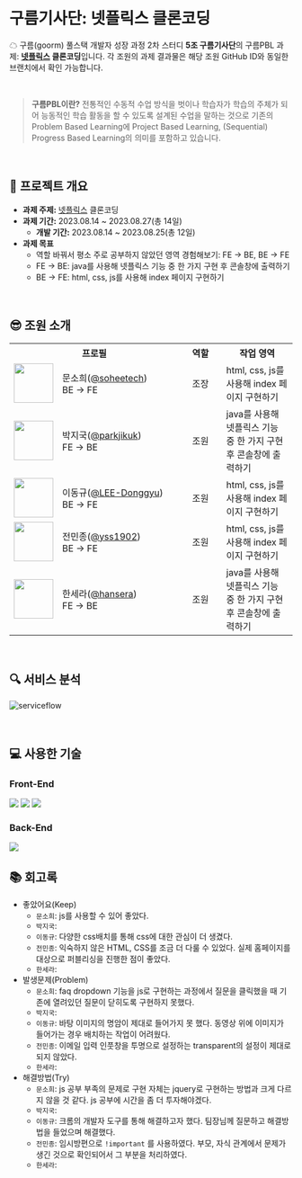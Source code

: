 # 구름기사단: 넷플릭스 클론코딩
☁ 구름(goorm) 풀스택 개발자 성장 과정 2차 스터디 **5조 구름기사단**의 구름PBL 과제: **[넷플릭스](https://www.netflix.com/kr/) 클론코딩**입니다. 각 조원의 과제 결과물은 해당 조원 GitHub ID와 동일한 브랜치에서 확인 가능합니다.

<br>

> **구름PBL이란?** 전통적인 수동적 수업 방식을 벗이나 학습자가 학습의 주체가 되어 능동적인 학습 활동을 할 수 있도록 설계된 수업을 말하는 것으로 기존의 Problem Based Learning에 Project Based Learning, (Sequential) Progress Based Learning의 의미를 포함하고 있습니다.

<br>

## 📌 프로젝트 개요

- **과제 주제:** [넷플릭스](https://www.netflix.com/kr/) 클론코딩
- **과제 기간:** 2023.08.14 ~ 2023.08.27(총 14일)
  + **개발 기간:** 2023.08.14 ~ 2023.08.25(총 12일)
- **과제 목표** 
  + 역할 바꿔서 평소 주로 공부하지 않았던 영역 경험해보기: FE → BE, BE → FE 
  + FE → BE: java를 사용해 넷플릭스 기능 중 한 가지 구현 후 콘솔창에 출력하기
  + BE → FE: html, css, js를 사용해 index 페이지 구현하기

<br>

## 😎 조원 소개

<table>
  <tr>
    <th colspan="2" align="center">프로필</th>
    <th align="center">역할</th>
    <th align="center">작업 영역</th>
  </tr>
  <tr>
    <td align="center"><img src="https://avatars.githubusercontent.com/u/121299334?v=4" width="70"></td>
    <td width="200">문소희(<a href="https://github.com/soheetech" target="_blank">@soheetech</a>)<br>BE → FE</td>
    <td width="60" align="center">조장</td>
    <td>html, css, js를 사용해 index 페이지 구현하기</td>
  </tr>
  <tr>
    <td align="center"><img src="https://avatars.githubusercontent.com/u/58635833?v=4" width="70"></td>
    <td>박지국(<a href="https://github.com/parkjikuk" target="_blank">@parkjikuk</a>)<br>FE → BE</td>
    <td align="center">조원</td>
    <td>java를 사용해 넷플릭스 기능 중 한 가지 구현 후 콘솔창에 출력하기</td>
  </tr>
  <tr>
    <td align="center"><img src="https://avatars.githubusercontent.com/u/62269067?v=4" width="70"></td>
    <td>이동규(<a href="https://github.com/LEE-Donggyu" target="_blank">@LEE-Donggyu</a>)<br>BE → FE</td>
    <td align="center">조원</td>
    <td>html, css, js를 사용해 index 페이지 구현하기</td>
  </tr>
  <tr>
    <td align="center"><img src="https://avatars.githubusercontent.com/u/50459192?v=4" width="70"></td>
    <td>전민종(<a href="https://github.com/yss1902" target="_blank">@yss1902</a>)<br>BE → FE</td>
    <td align="center">조원</td>
    <td>html, css, js를 사용해 index 페이지 구현하기</td>
  </tr>
  <tr>
    <td align="center"><img src="https://avatars.githubusercontent.com/u/54804220?v=4" width="70"></td>
    <td>한세라(<a href="https://github.com/hansera" target="_blank">@hansera</a>)<br>FE → BE</td>
    <td align="center">조원</td>
    <td>java를 사용해 넷플릭스 기능 중 한 가지 구현 후 콘솔창에 출력하기</td>
  </tr>
</table>

<br>

## 🔍 서비스 분석
![serviceflow](https://github.com/goorm-fullstack/knightsNetflix/assets/121299334/3b07750f-5afe-4ebb-a4f7-7bdc5686cf12)

<br>

## 💻 사용한 기술

### Front-End
<img src="https://img.shields.io/badge/html5-E34F26?style=for-the-badge&logo=html5&logoColor=white"> <img src="https://img.shields.io/badge/css-1572B6?style=for-the-badge&logo=css3&logoColor=white"> <img src="https://img.shields.io/badge/javascript-F7DF1E?style=for-the-badge&logo=javascript&logoColor=black">

### Back-End
<img src="https://img.shields.io/badge/java-007396?style=for-the-badge&logo=java&logoColor=white">

<br>

## 📚 회고록

- 좋았어요(Keep)
  + `문소희`: js를 사용할 수 있어 좋았다.
  + `박지국`: 
  + `이동규`: 다양한 css배치를 통해 css에 대한 관심이 더 생겼다.
  + `전민종`: 익숙하지 않은 HTML, CSS를 조금 더 다룰 수 있었다. 실제 홈페이지를 대상으로 퍼블리싱을 진행한 점이 좋았다.
  + `한세라`: 
- 발생문제(Problem)
  + `문소희`: faq dropdown 기능을 js로 구현하는 과정에서 질문을 클릭했을 때 기존에 열려있던 질문이 닫히도록 구현하지 못했다.
  + `박지국`: 
  + `이동규`: 바탕 이미지의 명암이 제대로 들어가지 못 했다. 동영상 위에 이미지가 들어가는 경우 배치하는 작업이 어려웠다.
  + `전민종`: 이메일 입력 인풋창을 투명으로 설정하는 transparent의 설정이 제대로 되지 않았다.
  + `한세라`: 
- 해결방법(Try)
  + `문소희`: js 공부 부족의 문제로 구현 자체는 jquery로 구현하는 방법과 크게 다르지 않을 것 같다. js 공부에 시간을 좀 더 투자해야겠다.
  + `박지국`: 
  + `이동규`: 크롬의 개발자 도구를 통해 해결하고자 했다. 팀장님께 질문하고 해결방법을 들었으며 해결했다.
  + `전민종`: 임시방편으로 `!important` 를 사용하였다. 부모, 자식 관계에서 문제가 생긴 것으로 확인되어서 그 부분을 처리하였다.
  + `한세라`: